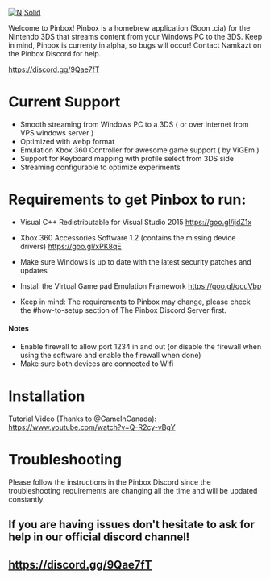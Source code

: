 
[![N|Solid](https://cdn.discordapp.com/attachments/340110838947905538/398531319048699905/test.png)](https://github.com/namkazt/PinBox)

Welcome to Pinbox! Pinbox is a homebrew application (Soon .cia) for the Nintendo 3DS that streams content from your Windows PC to the 3DS. Keep in mind, Pinbox is currenty in alpha, so bugs will occur! Contact Namkazt on the Pinbox Discord for help. 

https://discord.gg/9Qae7fT

# Current Support
- Smooth streaming from Windows PC to a 3DS ( or over internet from VPS windows server )
- Optimized with webp format
- Emulation Xbox 360 Controller for awesome game support ( by ViGEm )
 - Support for Keyboard mapping with profile select from 3DS side
 - Streaming configurable to optimize experiments
 
# Requirements to get Pinbox to run:
* Visual C++ Redistributable for Visual Studio 2015
https://goo.gl/ijdZ1x
- Xbox 360 Accessories Software 1.2 (contains the missing device drivers)
https://goo.gl/xPK8qE

- Make sure Windows is up to date with the latest security patches and updates
- Install the Virtual Game pad Emulation Framework
https://goo.gl/qcuVbp
- Keep in mind: The requirements to Pinbox may change, please check the #how-to-setup section of The Pinbox Discord Server first.

#### Notes
- Enable firewall to allow port 1234 in and out (or disable the firewall when using the software and enable the firewall when done)
- Make sure both devices are connected to Wifi

# Installation

Tutorial Video (Thanks to @GameInCanada): https://www.youtube.com/watch?v=Q-R2cy-vBgY

# Troubleshooting

Please follow the instructions in the Pinbox Discord since the troubleshooting requirements are changing all the time and will be updated constantly.

## If you are having issues don't hesitate to ask for help in our official discord channel! 
## https://discord.gg/9Qae7fT

